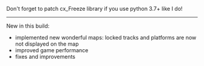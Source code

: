 Don't forget to patch cx_Freeze library 
if you use python 3.7+ like I do!

-------------------------------------------

New in this build:
- implemented new wonderful maps: locked tracks and platforms are now not displayed on the map
- improved game performance
- fixes and improvements
